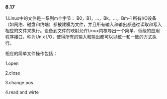 ### 8.17

1.Linux中的文件是一系列m个字节： B0，B1，...，Bk，...，Bm-1 所有I/O设备（如网络、磁盘和终端）都被建模为文件，并且所有输入和输出都通过读取和写入相应的文件来执行。设备到文件的映射允许Linux内核导出一个简单、低级的应用程序接口，称为Unix I/O，使得所有的输入和输出都可以以统一和一致的方式执行。

相应的简单文件操作包括：

1.open

2.close

3.change pos

4.read and wirte

